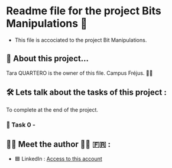 # Readme file for the project Bits Manipulations :ledger:

- This file is accociated to the project Bit Manipulations.

## :file_folder: About this project...

Tara QUARTERO is the owner of this file. Campus Fréjus. :tipping_hand_woman:

## :hammer_and_wrench: Lets talk about the tasks of this project :

To complete at the end of the project.

### :small_orange_diamond: Task 0 -

## :woman_technologist: Meet the author :woman_technologist: :fr: :

- :blue_square: LinkedIn : [Access to this account](https://www.linkedin.com/in/tara-alexandra-quartero-a34534177/)

